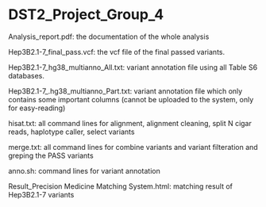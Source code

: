 # DST2_Project_Group_4 

Analysis_report.pdf: the documentation of the whole analysis

Hep3B2.1-7_final_pass.vcf: the vcf file of the final passed variants. 

Hep3B2.1-7_hg38_multianno_All.txt: variant annotation file using all Table S6 databases. 

Hep3B2.1-7_.hg38_multianno_Part.txt: variant annotation file which only contains some important columns (cannot be uploaded to the system, only for easy-reading)

hisat.txt: all command lines for alignment, alignment cleaning, split N cigar reads, haplotype caller, select variants

merge.txt: all command lines for combine variants and variant filteration and greping the PASS variants

anno.sh: command lines for variant annotation

Result_Precision Medicine Matching System.html: matching result of Hep3B2.1-7 variants
